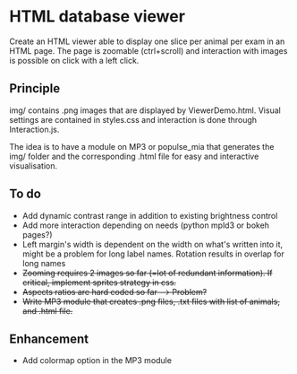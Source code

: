 # HTML database viewer

Create an HTML viewer able to display one slice per animal 
per exam in an HTML page. The page is zoomable (ctrl+scroll) and interaction with images is possible on click with a left click.

## Principle

img/ contains .png images that are displayed by ViewerDemo.html. Visual settings are contained in styles.css and interaction is done through Interaction.js.

The idea is to have a module on MP3 or populse_mia that generates the img/ folder and the corresponding .html file for easy and interactive visualisation.

## To do

* Add dynamic contrast range in addition to existing brightness control
* Add more interaction depending on needs (python mpld3 or bokeh pages?)
* Left margin's width is dependent on the width on what's written into it, might be a problem for long label names.
Rotation results in overlap for long names
* ~~Zooming requires 2 images so far (=lot of redundant information). If critical, implement sprites strategy in css.~~
* ~~Aspects ratios are hard coded so far --> Problem?~~
* ~~Write MP3 module that creates .png files, .txt files with list of animals, and .html file.~~

## Enhancement
* Add colormap option in the MP3 module


